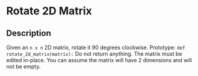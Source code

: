 # Rotate 2D Matrix

## Description
Given an `n x n` 2D matrix, rotate it 90 degrees clockwise.
Prototype: `def rotate_2d_matrix(matrix):`
Do not return anything. The matrix must be edited in-place.
You can assume the matrix will have 2 dimensions and will not be empty.

